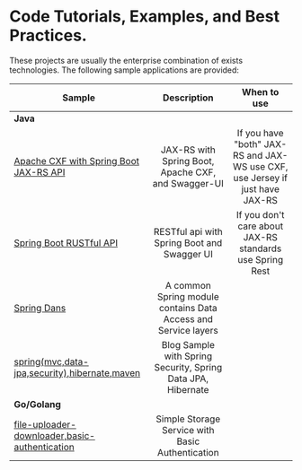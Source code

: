 # Code Tutorials, Examples, and Best Practices.
These projects are usually the enterprise combination of exists technologies. The following sample applications are provided:
<table>
<thead>
<tr>
<th>Sample</th>
<th align="center">Description</th>
<th>When to use</th>
</tr>
</thead>
<tbody>
<tr>
<td colspan="3"><strong>Java</strong></td>
</tr>
<tr>
<td><a href="/java/spring-boot-cxf">Apache CXF with Spring Boot JAX-RS API</a></td>
<td align="center">JAX-RS with Spring Boot, Apache CXF, and Swagger-UI</td>
<td align="center">If you have "both" JAX-RS and JAX-WS use CXF, use Jersey if just have JAX-RS</td>
</tr>
<tr>
<td><a href="/java/spring-boot-restful">Spring Boot RUSTful API</a></td>
<td align="center">RESTful api with Spring Boot and Swagger UI</td>
<td align="center">If you don't care about JAX-RS standards use Spring Rest</td>
</tr>
<tr>
<td><a href="/java/spring-dans">Spring Dans</a></td>
<td align="center">A common Spring module contains Data Access and Service layers</td>
</tr>
<tr>
<td><a href="/java/spring(mvc,data-jpa,security),hibernate,maven">spring(mvc,data-jpa,security),hibernate,maven</a></td>
<td align="center">Blog Sample with Spring Security, Spring Data JPA, Hibernate</td>
</tr>
<tr>
<td colspan="3"><strong>Go/Golang</strong></td>
</tr>
<tr>
<td><a href="/golang/file-uploader-downloader,basic-authentication">file-uploader-downloader,basic-authentication</a></td>
<td align="center">Simple Storage Service with Basic Authentication</td>
</tr></tbody></table>